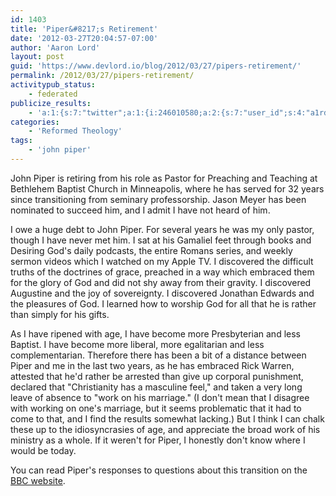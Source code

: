```yaml
---
id: 1403
title: 'Piper&#8217;s Retirement'
date: '2012-03-27T20:04:57-07:00'
author: 'Aaron Lord'
layout: post
guid: 'https://www.devlord.io/blog/2012/03/27/pipers-retirement/'
permalink: /2012/03/27/pipers-retirement/
activitypub_status:
    - federated
publicize_results:
    - 'a:1:{s:7:"twitter";a:1:{i:246010580;a:2:{s:7:"user_id";s:4:"a1rd";s:7:"post_id";s:18:"184853564651347969";}}}'
categories:
    - 'Reformed Theology'
tags:
    - 'john piper'
---
```


John Piper is retiring from his role as Pastor for Preaching and Teaching at Bethlehem Baptist Church in Minneapolis, where he has served for 32 years since transitioning from seminary professorship. Jason Meyer has been nominated to succeed him, and I admit I have not heard of him.

I owe a huge debt to John Piper. For several years he was my only pastor, though I have never met him. I sat at his Gamaliel feet through books and Desiring God's daily podcasts, the entire Romans series, and weekly sermon videos which I watched on my Apple TV. I discovered the difficult truths of the doctrines of grace, preached in a way which embraced them for the glory of God and did not shy away from their gravity. I discovered Augustine and the joy of sovereignty. I discovered Jonathan Edwards and the pleasures of God. I learned how to worship God for all that he is rather than simply for his gifts.

As I have ripened with age, I have become more Presbyterian and less Baptist. I have become more liberal, more egalitarian and less complementarian. Therefore there has been a bit of a distance between Piper and me in the last two years, as he has embraced Rick Warren, attested that he'd rather be arrested than give up corporal punishment, declared that "Christianity has a masculine feel," and taken a very long leave of absence to "work on his marriage." (I don't mean that I disagree with working on one's marriage, but it seems problematic that it had to come to that, and I find the results somewhat lacking.) But I think I can chalk these up to the idiosyncrasies of age, and appreciate the broad work of his ministry as a whole. If it weren't for Piper, I honestly don't know where I would be today.

You can read Piper's responses to questions about this transition on the <a href="http://www.hopeingod.org/questions-and-answers-john-piper">BBC website</a>.